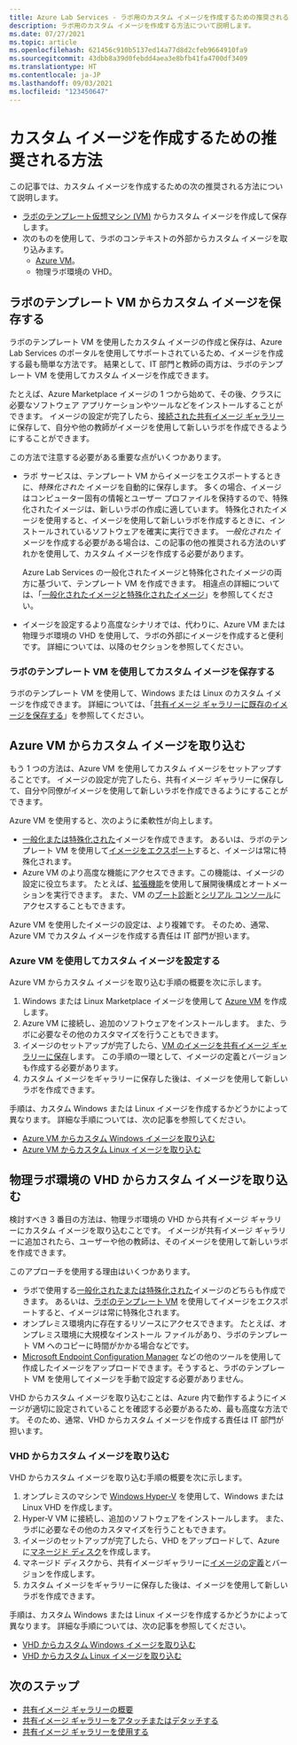```yaml
---
title: Azure Lab Services - ラボ用のカスタム イメージを作成するための推奨される方法
description: ラボ用のカスタム イメージを作成する方法について説明します。
ms.date: 07/27/2021
ms.topic: article
ms.openlocfilehash: 621456c910b5137ed14a77d8d2cfeb9664910fa9
ms.sourcegitcommit: 43dbb8a39d0febdd4aea3e8bfb41fa4700df3409
ms.translationtype: HT
ms.contentlocale: ja-JP
ms.lasthandoff: 09/03/2021
ms.locfileid: "123450647"
---
```

# <a name="recommended-approaches-for-creating-custom-images"></a>カスタム イメージを作成するための推奨される方法
この記事では、カスタム イメージを作成するための次の推奨される方法について説明します。

-   [ラボのテンプレート仮想マシン (VM)](how-to-create-manage-template.md) からカスタム イメージを作成して保存します。
-   次のものを使用して、ラボのコンテキストの外部からカスタム イメージを取り込みます。
    - [Azure VM](https://azure.microsoft.com/services/virtual-machines/)。
    - 物理ラボ環境の VHD。

## <a name="save-a-custom-image-from-a-labs-template-vm"></a>ラボのテンプレート VM からカスタム イメージを保存する

ラボのテンプレート VM を使用したカスタム イメージの作成と保存は、Azure Lab Services のポータルを使用してサポートされているため、イメージを作成する最も簡単な方法です。 結果として、IT 部門と教師の両方は、ラボのテンプレート VM を使用してカスタム イメージを作成できます。

たとえば、Azure Marketplace イメージの 1 つから始めて、その後、クラスに必要なソフトウェア アプリケーションやツールなどをインストールすることができます。 イメージの設定が完了したら、[接続された共有イメージ ギャラリー](how-to-attach-detach-shared-image-gallery.md)に保存して、自分や他の教師がイメージを使用して新しいラボを作成できるようにすることができます。

この方法で注意する必要がある重要な点がいくつかあります。

- ラボ サービスは、テンプレート VM からイメージをエクスポートするときに、*特殊化された* イメージを自動的に保存します。 多くの場合、イメージはコンピューター固有の情報とユーザー プロファイルを保持するので、特殊化されたイメージは、新しいラボの作成に適しています。 特殊化されたイメージを使用すると、イメージを使用して新しいラボを作成するときに、インストールされているソフトウェアを確実に実行できます。 *一般化された* イメージを作成する必要がある場合は、この記事の他の推奨される方法のいずれかを使用して、カスタム イメージを作成する必要があります。

    Azure Lab Services の一般化されたイメージと特殊化されたイメージの両方に基づいて、テンプレート VM を作成できます。 相違点の詳細については、「[一般化されたイメージと特殊化されたイメージ](../virtual-machines/shared-image-galleries.md#generalized-and-specialized-images)」を参照してください。

- イメージを設定するより高度なシナリオでは、代わりに、Azure VM または物理ラボ環境の VHD を使用して、ラボの外部にイメージを作成すると便利です。 詳細については、以降のセクションを参照してください。

### <a name="use-a-labs-template-vm-to-save-a-custom-image"></a>ラボのテンプレート VM を使用してカスタム イメージを保存する 

ラボのテンプレート VM を使用して、Windows または Linux のカスタム イメージを作成できます。 詳細については、「[共有イメージ ギャラリーに既存のイメージを保存する](how-to-use-shared-image-gallery.md#save-an-image-to-the-shared-image-gallery)」を参照してください。

## <a name="bring-a-custom-image-from-an-azure-vm"></a>Azure VM からカスタム イメージを取り込む

もう 1 つの方法は、Azure VM を使用してカスタム イメージをセットアップすることです。 イメージの設定が完了したら、共有イメージ ギャラリーに保存して、自分や同僚がイメージを使用して新しいラボを作成できるようにすることができます。

Azure VM を使用すると、次のように柔軟性が向上します。
- [一般化または特殊化された](../virtual-machines/shared-image-galleries.md#generalized-and-specialized-images)イメージを作成できます。 あるいは、ラボのテンプレート VM を使用して[イメージをエクスポート](how-to-use-shared-image-gallery.md)すると、イメージは常に特殊化されます。
- Azure VM のより高度な機能にアクセスできます。この機能は、イメージの設定に役立ちます。 たとえば、[拡張機能](../virtual-machines/extensions/overview.md)を使用して展開後構成とオートメーションを実行できます。 また、VM の[ブート診断](../virtual-machines/boot-diagnostics.md)と[シリアル コンソール](/troubleshoot/azure/virtual-machines/serial-console-overview)にアクセスすることもできます。

Azure VM を使用したイメージの設定は、より複雑です。 そのため、通常、Azure VM でカスタム イメージを作成する責任は IT 部門が担います。

### <a name="use-an-azure-vm-to-set-up-a-custom-image"></a>Azure VM を使用してカスタム イメージを設定する

Azure VM からカスタム イメージを取り込む手順の概要を次に示します。

1. Windows または Linux Marketplace イメージを使用して [Azure VM](https://azure.microsoft.com/services/virtual-machines/) を作成します。
1. Azure VM に接続し、追加のソフトウェアをインストールします。 また、ラボに必要なその他のカスタマイズを行うこともできます。
1. イメージのセットアップが完了したら、[VM のイメージを共有イメージ ギャラリーに保存](../virtual-machines/image-version.md)します。 この手順の一環として、イメージの定義とバージョンも作成する必要があります。
1. カスタム イメージをギャラリーに保存した後は、イメージを使用して新しいラボを作成できます。 


手順は、カスタム Windows または Linux イメージを作成するかどうかによって異なります。 詳細な手順については、次の記事を参照してください。

-   [Azure VM からカスタム Windows イメージを取り込む](how-to-bring-custom-windows-image-azure-vm.md)
-   [Azure VM からカスタム Linux イメージを取り込む](how-to-bring-custom-linux-image-azure-vm.md)

## <a name="bring-a-custom-image-from-a-vhd-in-your-physical-lab-environment"></a>物理ラボ環境の VHD からカスタム イメージを取り込む

検討すべき 3 番目の方法は、物理ラボ環境の VHD から共有イメージ ギャラリーにカスタム イメージを取り込むことです。 イメージが共有イメージ ギャラリーに追加されたら、ユーザーや他の教師は、そのイメージを使用して新しいラボを作成できます。

このアプローチを使用する理由はいくつかあります。

- ラボで使用する[一般化されたまたは特殊化された](../virtual-machines/shared-image-galleries.md#generalized-and-specialized-images)イメージのどちらも作成できます。 あるいは、[ラボのテンプレート VM](how-to-use-shared-image-gallery.md) を使用してイメージをエクスポートすると、イメージは常に特殊化されます。
- オンプレミス環境内に存在するリソースにアクセスできます。 たとえば、オンプレミス環境に大規模なインストール ファイルがあり、ラボのテンプレート VM へのコピーに時間がかかる場合などです。
- [Microsoft Endpoint Configuration Manager](/mem/configmgr/core/understand/introduction) などの他のツールを使用して作成したイメージをアップロードできます。そうすると、ラボのテンプレート VM を使用してイメージを手動で設定する必要がありません。

VHD からカスタム イメージを取り込むことは、Azure 内で動作するようにイメージが適切に設定されていることを確認する必要があるため、最も高度な方法です。 そのため、通常、VHD からカスタム イメージを作成する責任は IT 部門が担います。

### <a name="bring-a-custom-image-from-a-vhd"></a>VHD からカスタム イメージを取り込む

VHD からカスタム イメージを取り込む手順の概要を次に示します。

1. オンプレミスのマシンで [Windows Hyper-V](/virtualization/hyper-v-on-windows/about/) を使用して、Windows または Linux VHD を作成します。
1. Hyper-V VM に接続し、追加のソフトウェアをインストールします。 また、ラボに必要なその他のカスタマイズを行うこともできます。
1. イメージのセットアップが完了したら、VHD をアップロードして、Azure に[マネージド ディスク](../virtual-machines/managed-disks-overview.md)を作成します。
1. マネージド ディスクから、共有イメージギャラリーに[イメージの定義](../virtual-machines/shared-image-galleries.md#image-definitions)とバージョンを作成します。
1. カスタム イメージをギャラリーに保存した後は、イメージを使用して新しいラボを作成できます。 

手順は、カスタム Windows または Linux イメージを作成するかどうかによって異なります。 詳細な手順については、次の記事を参照してください。

-   [VHD からカスタム Windows イメージを取り込む](upload-custom-image-shared-image-gallery.md)
-   [VHD からカスタム Linux イメージを取り込む](how-to-bring-custom-linux-image-vhd.md)

## <a name="next-steps"></a>次のステップ

* [共有イメージ ギャラリーの概要](../virtual-machines/shared-image-galleries.md)
* [共有イメージ ギャラリーをアタッチまたはデタッチする](how-to-attach-detach-shared-image-gallery.md)
* [共有イメージ ギャラリーを使用する](how-to-use-shared-image-gallery.md)

